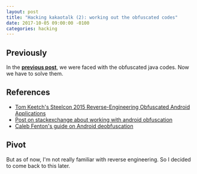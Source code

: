 ```yaml
---
layout: post
title: "Hacking kakaotalk (2): working out the obfuscated codes"
date: 2017-10-05 09:00:00 -0100
categories: hacking
---
```

## Previously
In the [**previous post**](https://mr-polite.github.io/hacking/2017/10/05/Hacking-kakaotalk-(1).html), we were faced with the obfuscated java codes. Now we have to solve them.

## References
* [Tom Keetch's Steelcon 2015 Reverse-Engineering Obfuscated Android Applications](https://www.slideshare.net/TomKeetch/steelcon-2015-reverseengineering-obfuscated-android-applications)
* [Post on stackexchange about working with android obfuscation](https://reverseengineering.stackexchange.com/questions/11908/working-with-android-obfuscation)
* [Caleb Fenton's guide on Android deobfuscation](https://www.slideshare.net/tekproxy/tetcon-2016)

## Pivot
But as of now, I'm not really familiar with reverse engineering. So I decided to come back to this later. 
